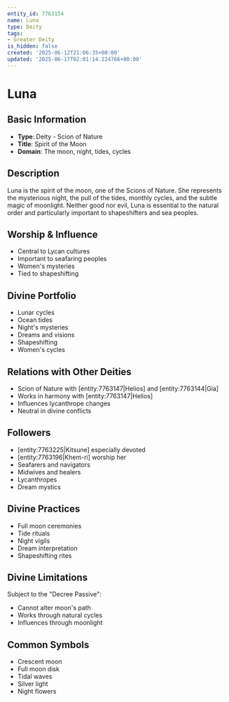 ```yaml
---
entity_id: 7763154
name: Luna
type: Deity
tags:
- Greater Deity
is_hidden: false
created: '2025-06-12T21:06:35+00:00'
updated: '2025-06-17T02:01:14.224766+00:00'
---
```


# Luna

## Basic Information

- **Type**: Deity - Scion of Nature
- **Title**: Spirit of the Moon
- **Domain**: The moon, night, tides, cycles

## Description

Luna is the spirit of the moon, one of the Scions of Nature. She represents the mysterious night, the pull of the tides, monthly cycles, and the subtle magic of moonlight. Neither good nor evil, Luna is essential to the natural order and particularly important to shapeshifters and sea peoples.

## Worship & Influence

- Central to Lycan cultures
- Important to seafaring peoples
- Women's mysteries
- Tied to shapeshifting

## Divine Portfolio

- Lunar cycles
- Ocean tides
- Night's mysteries
- Dreams and visions
- Shapeshifting
- Women's cycles

## Relations with Other Deities

- Scion of Nature with [entity:7763147|Helios] and [entity:7763144|Gia]
- Works in harmony with [entity:7763147|Helios]
- Influences lycanthrope changes
- Neutral in divine conflicts

## Followers

- [entity:7763225|Kitsune] especially devoted
- [entity:7763196|Khem-ri] worship her
- Seafarers and navigators
- Midwives and healers
- Lycanthropes
- Dream mystics

## Divine Practices

- Full moon ceremonies
- Tide rituals
- Night vigils
- Dream interpretation
- Shapeshifting rites

## Divine Limitations

Subject to the "Decree Passive":

- Cannot alter moon's path
- Works through natural cycles
- Influences through moonlight

## Common Symbols

- Crescent moon
- Full moon disk
- Tidal waves
- Silver light
- Night flowers